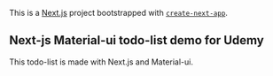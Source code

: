This is a [Next.js](https://nextjs.org/) project bootstrapped with [`create-next-app`](https://github.com/vercel/next.js/tree/canary/packages/create-next-app).

## Next-js Material-ui todo-list demo for Udemy

This todo-list is made with Next.js and Material-ui.
